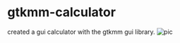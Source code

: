 # gtkmm-calculator
created a gui calculator with the gtkmm gui  library.
![pic](https://i.imgur.com/wUSm9HZ.png)
